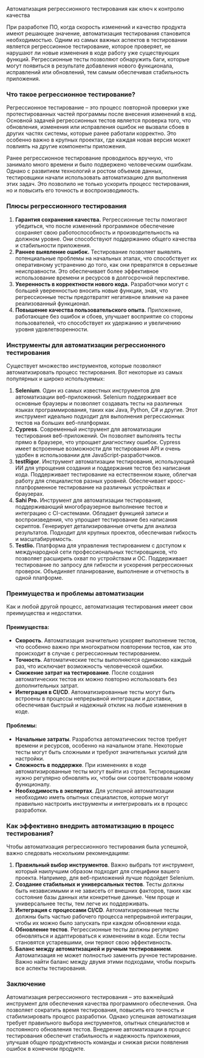 Автоматизация регрессионного тестирования как ключ к контролю качества

При разработке ПО, когда скорость изменений и качество продукта имеют решающее значение, автоматизация тестирования становится необходимостью. Одним из самых важных аспектов в тестировании является регрессионное тестирование, которое проверяет, не нарушают ли новые изменения в коде работу уже существующих функций. Регрессионные тесты позволяют обнаружить баги, которые могут появиться в результате добавления нового функционала, исправлений или обновлений, тем самым обеспечивая стабильность приложения.

### Что такое регрессионное тестирование?

Регрессионное тестирование – это процесс повторной проверки уже протестированных частей программы после внесения изменений в код. Основной задачей регрессионных тестов является проверка того, что обновления, изменения или исправления ошибок не вызвали сбоев в других частях системы, которые ранее работали корректно. Это особенно важно в крупных проектах, где каждая новая версия может повлиять на другие компоненты приложения.

Ранее регрессионное тестирование проводилось вручную, что занимало много времени и было подвержено человеческим ошибкам. Однако с развитием технологий и ростом объемов данных, тестировщики начали использовать автоматизацию для выполнения этих задач. Это позволило не только ускорить процесс тестирования, но и повысить его точность и воспроизводимость.

### Плюсы регрессионного тестирования

1. **Гарантия сохранения качества.** Регрессионные тесты помогают убедиться, что после изменений программное обеспечение сохраняет свою работоспособность и производительность на должном уровне. Они способствуют поддержанию общего качества и стабильности приложения.  
2. **Раннее выявление ошибок.** Тестирование позволяет выявлять потенциальные проблемы на начальных этапах, что способствует их оперативному устранению до того, как они превратятся в серьезные неисправности. Это обеспечивает более эффективное использование времени и ресурсов в долгосрочной перспективе.  
3. **Уверенность в корректности нового кода.** Разработчики могут с большей уверенностью вносить новые функции, зная, что регрессионные тесты предотвратят негативное влияние на ранее реализованный функционал.  
4. **Повышение качества пользовательского опыта.** Приложение, работающее без ошибок и сбоев, улучшает восприятие со стороны пользователей, что способствует их удержанию и увеличению уровня удовлетворенности.

### Инструменты для автоматизации регрессионного тестирования

Существует множество инструментов, которые позволяют автоматизировать процесс тестирования. Вот некоторые из самых популярных и широко используемых:

1. **Selenium**. Один из самых известных инструментов для автоматизации веб\-приложений. Selenium поддерживает все основные браузеры и позволяет создавать тесты на различных языках программирования, таких как Java, Python, C\# и другие. Этот инструмент идеально подходит для выполнения регрессионных тестов на больших веб\-платформах.  
2. **Cypress**. Современный инструмент для автоматизации тестирования веб\-приложений. Он позволяет выполнять тесты прямо в браузере, что упрощает диагностику ошибок. Cypress имеет встроенные возможности для тестирования API и очень удобен в использовании для JavaScript-разработчиков.  
3. **testRigor**. Инструмент автоматизации тестирования, использующий ИИ для упрощения создания и поддержания тестов без написания кода. Поддерживает тестирование на естественном языке, облегчая работу для специалистов разных уровней. Обеспечивает кросс-платформенное тестирование на различных устройствах и браузерах.  
4. **Sahi Pro.** Инструмент для автоматизации тестирования, поддерживающий многобраузерное выполнение тестов и интеграцию с CI-системами. Обладает функцией записи и воспроизведения, что упрощает тестирование без написания скриптов. Генерирует детализированные отчеты для анализа результатов. Подходит для крупных проектов, обеспечивая гибкость и масштабируемость.  
5. **Testlio.** Платформа для управления тестированием с доступом к международной сети профессиональных тестировщиков, что позволяет расширить охват по устройствам и ОС. Поддерживает тестирование по запросу для гибкости и ускорения регрессионных проверок. Объединяет планирование, выполнение и отчетность в одной платформе.

### Преимущества и проблемы автоматизации

Как и любой другой процесс, автоматизация тестирования имеет свои преимущества и недостатки.

#### **Преимущества:**

* **Скорость**. Автоматизация значительно ускоряет выполнение тестов, что особенно важно при многократном повторении тестов, как это происходит в случае с регрессионным тестированием.  
* **Точность**. Автоматические тесты выполняются одинаково каждый раз, что исключает возможность человеческой ошибки.  
* **Снижение затрат на тестирование**. После создания автоматических тестов их можно повторно использовать без дополнительных затрат.  
* **Интеграция в CI/CD**. Автоматизированные тесты могут быть встроены в процессы непрерывной интеграции и доставки, обеспечивая быстрый и надежный отклик на любые изменения в коде.

#### **Проблемы:**

* **Начальные затраты**. Разработка автоматических тестов требует времени и ресурсов, особенно на начальном этапе. Некоторые тесты могут быть сложными и требуют значительных усилий для настройки.  
* **Сложность в поддержке**. При изменениях в коде автоматизированные тесты могут выйти из строя. Тестировщикам нужно регулярно обновлять их, чтобы они соответствовали новому функционалу.  
* **Необходимость в экспертах**. Для успешной автоматизации необходимо иметь опытных специалистов, которые могут правильно настроить инструменты и интегрировать их в процесс разработки.

### Как эффективно внедрить автоматизацию в процесс тестирования?

Чтобы автоматизация регрессионного тестирования была успешной, важно следовать нескольким рекомендациям:

1. **Правильный выбор инструментов**. Важно выбрать тот инструмент, который наилучшим образом подходит для специфики вашего проекта. Например, для веб\-приложений лучше подойдет Selenium.  
2. **Создание стабильных и универсальных тестов**. Тесты должны быть независимыми и не зависеть от внешних факторов, таких как состояние базы данных или конкретные данные. Чем проще и универсальнее тесты, тем легче их поддерживать.  
3. **Интеграция с процессами CI/CD**. Автоматизированные тесты должны быть частью рабочего процесса непрерывной интеграции, чтобы их можно было запускать при каждом обновлении кода.  
4. **Обновление тестов**. Регрессионные тесты должны регулярно обновляться и адаптироваться к изменениям в коде. Если тесты становятся устаревшими, они теряют свою эффективность.  
5. **Баланс между автоматизацией и ручным тестированием**. Автоматизация не может полностью заменить ручное тестирование. Важно найти баланс между двумя этими подходами, чтобы покрыть все аспекты тестирования.

### Заключение

Автоматизация регрессионного тестирования – это важнейший инструмент для обеспечения качества программного обеспечения. Она позволяет сократить время тестирования, повысить его точность и стабилизировать процесс разработки. Однако успешная автоматизация требует правильного выбора инструментов, опытных специалистов и постоянного обновления тестов. Внедрение автоматизации в процесс тестирования обеспечит стабильность и надежность приложения, улучшая общую продуктивность команды и снижая риски появления ошибок в конечном продукте.